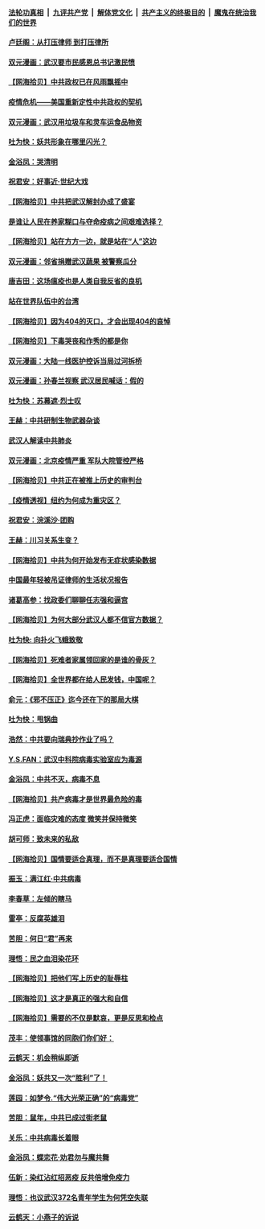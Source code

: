 ####  [法轮功真相](../../../../basic/blob/master/README.md?t=04110830) &nbsp;|&nbsp; [九评共产党](../../../../9ping.md/blob/master/README.md?t=04110830) &nbsp;|&nbsp; [解体党文化](../../../../jtdwh.md/blob/master/README.md?t=04110830)  &nbsp;|&nbsp; [共产主义的终极目的](../../../../gczydzjmd.md/blob/master/README.md?t=04110830) &nbsp;|&nbsp; [魔鬼在统治我们的世界](../../../../mgztzwmdsj.md/blob/master/README.md?t=04110830) 

#### [卢廷阁：从打压律师 到打压律所](../pages/nsc993/n12019704.md?t=04110830) 

#### [双元漫画：武汉要市民感恩总书记激民愤](../pages/nsc993/n12004567.md?t=04110830) 

#### [【网海拾贝】中共政权已在风雨飘摇中](../pages/nsc993/n12018736.md?t=04110830) 

#### [疫情危机——美国重新定性中共政权的契机](../pages/nsc993/n12017853.md?t=04110830) 

#### [双元漫画：武汉用垃圾车和灵车运食品物资](../pages/nsc993/n12004554.md?t=04110830) 

#### [吐为快：妖共形象在哪里闪光？](../pages/nsc993/n12015803.md?t=04110830) 

#### [金浴凤：哭清明](../pages/nsc993/n12015788.md?t=04110830) 

#### [祝君安：好事近·世纪大戏](../pages/nsc993/n12015773.md?t=04110830) 

#### [【网海拾贝】中共把武汉解封办成了盛宴](../pages/nsc993/n12015719.md?t=04110830) 

#### [是谁让人民在养家糊口与夺命疫病之间艰难选择？](../pages/nsc993/n12015203.md?t=04110830) 

#### [【网海拾贝】站在方方一边，就是站在“人”这边](../pages/nsc993/n12013340.md?t=04110830) 

#### [双元漫画：邻省捐赠武汉蔬果 被警察瓜分](../pages/nsc993/n12004526.md?t=04110830) 

#### [唐吉田：这场瘟疫也是人类自我反省的良机](../pages/nsc993/n12011969.md?t=04110830) 

#### [站在世界队伍中的台湾](../pages/nsc993/n12011026.md?t=04110830) 

#### [【网海拾贝】因为404的灭口，才会出现404的哀悼](../pages/nsc993/n12011258.md?t=04110830) 

#### [【网海拾贝】下毒哭丧和作秀的都是你](../pages/nsc993/n12010425.md?t=04110830) 

#### [双元漫画：大陆一线医护控诉当局过河拆桥](../pages/nsc993/n12004471.md?t=04110830) 

#### [双元漫画：孙春兰视察 武汉居民喊话：假的](../pages/nsc993/n12004452.md?t=04110830) 

#### [吐为快：苏幕遮·烈士叹](../pages/nsc993/n12006125.md?t=04110830) 

#### [王赫：中共研制生物武器杂谈](../pages/nsc993/n12005642.md?t=04110830) 

#### [武汉人解读中共肺炎](../pages/nsc993/n12001343.md?t=04110830) 

#### [双元漫画：北京疫情严重 军队大院管控严格](../pages/nsc993/n12002624.md?t=04110830) 

#### [【网海拾贝】中共正在被推上历史的审判台](../pages/nsc993/n12002620.md?t=04110830) 

#### [【疫情透视】纽约为何成为重灾区？](../pages/nsc993/n12001518.md?t=04110830) 

#### [祝君安：浣溪沙·团购](../pages/nsc993/n12002413.md?t=04110830) 

#### [王赫：川习关系生变？](../pages/nsc993/n11999519.md?t=04110830) 

#### [【网海拾贝】中共为何开始发布无症状感染数据](../pages/nsc993/n11997270.md?t=04110830) 

#### [中国最年轻被吊证律师的生活状况报告](../pages/nsc993/n11995095.md?t=04110830) 

#### [诸葛高参：找政委们聊聊任志强和逼宫](../pages/nsc993/n11993193.md?t=04110830) 

#### [【网海拾贝】为何大部分武汉人都不信官方数据？](../pages/nsc993/n11994015.md?t=04110830) 

#### [吐为快: 向扑火飞蛾致敬](../pages/nsc993/n11993324.md?t=04110830) 

#### [【网海拾贝】死难者家属领回家的是谁的骨灰？](../pages/nsc993/n11990938.md?t=04110830) 

#### [【网海拾贝】全世界都在给人民发钱，中国呢？](../pages/nsc993/n11989723.md?t=04110830) 

#### [俞元：《邪不压正》迄今还在下的那局大棋](../pages/nsc993/n11989162.md?t=04110830) 

#### [吐为快：甩锅曲](../pages/nsc993/n11988323.md?t=04110830) 

#### [浩然：中共要向瑞典抄作业了吗？](../pages/nsc993/n11988046.md?t=04110830) 

#### [Y.S.FAN：武汉中科院病毒实验室应为毒源](../pages/nsc993/n11987185.md?t=04110830) 

#### [金浴凤：中共不灭，病毒不息](../pages/nsc993/n11984947.md?t=04110830) 

#### [【网海拾贝】共产病毒才是世界最危险的毒](../pages/nsc993/n11984863.md?t=04110830) 

#### [冯正虎：面临灾难的态度 微笑并保持微笑](../pages/nsc993/n11984764.md?t=04110830) 

#### [胡可师：致未来的私敌](../pages/nsc993/n11984718.md?t=04110830) 

#### [【网海拾贝】国情要适合真理，而不是真理要适合国情](../pages/nsc993/n11982864.md?t=04110830) 

#### [振玉：满江红·中共病毒](../pages/nsc993/n11976805.md?t=04110830) 

#### [李春草：左倾的瞎马](../pages/nsc993/n11976792.md?t=04110830) 

#### [雷亭：反腐英雄泪](../pages/nsc993/n11976283.md?t=04110830) 

#### [苦胆：何日“君”再来](../pages/nsc993/n11976469.md?t=04110830) 

#### [理悟：民之血泪染花环](../pages/nsc993/n11976262.md?t=04110830) 

#### [【网海拾贝】把他们写上历史的耻辱柱](../pages/nsc993/n11975802.md?t=04110830) 

#### [【网海拾贝】这才是真正的强大和自信](../pages/nsc993/n11973195.md?t=04110830) 

#### [【网海拾贝】需要的不仅是默哀，更是反思和检点](../pages/nsc993/n11969417.md?t=04110830) 

#### [茂丰：使领事馆的同胞们你们好：](../pages/nsc993/n11966111.md?t=04110830) 

#### [云鹤天：机会稍纵即逝](../pages/nsc993/n11966095.md?t=04110830) 

#### [金浴凤：妖共又一次“胜利”了！](../pages/nsc993/n11964685.md?t=04110830) 

#### [莲园：如梦令.“伟大光荣正确”的“病毒党”](../pages/nsc993/n11964567.md?t=04110830) 

#### [苦胆：鼠年，中共已成过街老鼠](../pages/nsc993/n11963931.md?t=04110830) 

#### [关乐：中共病毒长着眼](../pages/nsc993/n11963008.md?t=04110830) 

#### [金浴凤：蝶恋花‧劝君勿与魔共舞](../pages/nsc993/n11962977.md?t=04110830) 

#### [伍新：染红沾红招恶疫 反共倍增免疫力](../pages/nsc993/n11962505.md?t=04110830) 

#### [理悟：也议武汉372名青年学生为何凭空失联](../pages/nsc993/n11961013.md?t=04110830) 

#### [云鹤天：小燕子的诉说](../pages/nsc993/n11961006.md?t=04110830) 

